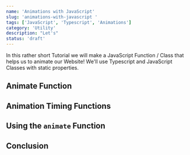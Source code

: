```yaml
---
name: 'Animations with JavaScript'
slug: 'animations-with-javascript '
tags: ['JavaScript', 'Typescript', 'Animations']
category: 'Utility'
description: "Let's"
status: 'draft'
---
```


<!--
- Anime JS
- Animation API
-->

In this rather short Tutorial we will make a JavaScript Function / Class that helps us to animate our Website! We'll use Typescript and JavaScript Classes with static properties.

## Animate Function

## Animation Timing Functions

## Using the `animate` Function

## Conclusion